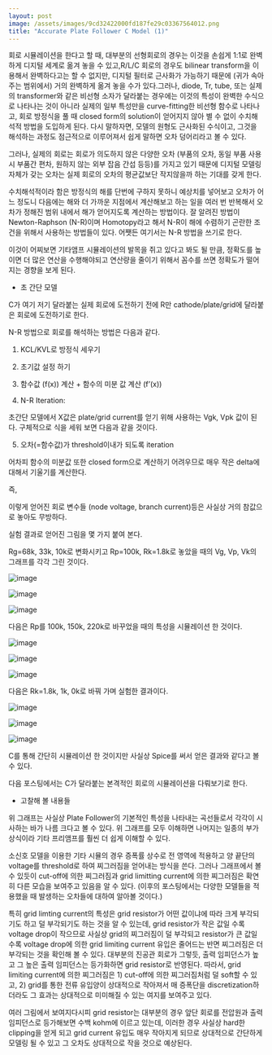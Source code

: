 ```yaml
---
layout: post
image: /assets/images/9cd32422000fd187fe29c03367564012.png
title: "Accurate Plate Follower C Model (1)"
---
```



회로 시뮬레이션을 한다고 할 때, 대부분의 선형회로의 경우는 이것을 손쉽게 1:1로 완벽하게 디지털 세계로 옮겨 놓을 수 있고,R/L/C 회로의 경우도 bilinear transform을 이용해서 완벽하다고는 할 수 없지만, 디지털 필터로 근사화가 가능하기 때문에 (귀가 속아주는 범위에서) 거의 완벽하게 옮겨 놓을 수가 있다.그러나, diode, Tr, tube, 또는 실제의 transformer와 같은 비선형 소자가 달라붙는 경우에는 이것의 특성이 완벽한 수식으로 나타나는 것이 아니라 실제의 일부 특성만을 curve-fitting한 비선형 함수로 나타나고, 회로 방정식을 풀 때 closed form의 solution이 얻어지지 않아 별 수 없이 수치해석적 방법을 도입하게 된다. 다시 말하자면, 모델의 원형도 근사화된 수식이고, 그것을 해석하는 과정도 점근적으로 이루어져서 쉽게 말하면 오차 덩어리라고 볼 수 있다.




그러나, 실제의 회로는 회로가 의도하지 않은 다양한 오차 (부품의 오차, 동일 부품 사용시 부품간 편차, 원하지 않는 외부 잡음 간섭 등등)를 가지고 있기 때문에 디지털 모델링 자체가 갖는 오차는 실제 회로의 오차의 평균값보단 작지않을까 하는 기대를 갖게 한다.




수치해석적이라 함은 방정식의 해를 단번에 구하지 못하니 예상치를 넣어보고 오차가 어느 정도니 다음에는 해와 더 가까운 지점에서 계산해보고 하는 일을 여러 번 반복해서 오차가 정해진 범위 내에서 해가 얻어지도록 계산하는 방법이다. 잘 알려진 방법이 Newton-Raphson (N-R)이며 Homotopy라고 해서 N-R이 해에 수렴하기 곤란한 조건을 위해서 사용하는 방법들이 있다. 어쨋든 여기서는 N-R 방법을 쓰기로 한다. 




이것이 어찌보면 기타앰프 시뮬레이션의 발목을 쥐고 있다고 봐도 될 만큼, 정확도를 높이면 더 많은 연산을 수행해야되고 연산량을 줄이기 위해서 꼼수를 쓰면 정확도가 떨어지는 경향을 보게 된다.




- 초 간단 모델




C가 여기 저기 달라붙는 실제 회로에 도전하기 전에 R만 cathode/plate/grid에 달라붙은 회로에 도전하기로 한다.




N-R 방법으로 회로를 해석하는 방법은 다음과 같다.




1) KCL/KVL로 방정식 세우기

2) 초기값 설정 하기

3) 함수값 (f(x)) 계산 + 함수의 미분 값 계산 (f’(x))

4) N-R Iteration: 









초간단 모델에서 X값은 plate/grid current를 얻기 위해 사용하는 Vgk, Vpk 값이 된다. 구체적으로 식을 세워 보면 다음과 같을 것이다.















5) 오차(=함수값)가 threshold이내가 되도록 iteration




어차피 함수의 미분값 또한 closed form으로 계산하기 어려우므로 매우 작은 delta에 대해서 기울기를 계산한다.




즉,









이렇게 얻어진 회로 변수들 (node voltage, branch current)등은 사실상 거의 참값으로 놓아도 무방하다.




실험 결과로 얻어진 그림을 몇 가지 붙여 본다. 




Rg=68k, 33k, 10k로 변화시키고 Rp=100k, Rk=1.8k로 놓았을 때의 Vg, Vp, Vk의 그래프를 각각 그린 것이다.






![image](/assets/images/9cd32422000fd187fe29c03367564012.png)



![image](/assets/images/78ec3ff81606c57f753482a00198cdcb.png)



![image](/assets/images/6a2e701989cbc6f28d3da8c248861d1c.png)




다음은 Rp를 100k, 150k, 220k로 바꾸었을 때의 특성을 시뮬레이션 한 것이다.






![image](/assets/images/ed30da8e38810435229dc086658076b7.png)



![image](/assets/images/da1bfcf4f3f84e43db47fde8faff3d8f.png)



![image](/assets/images/17ede2bb7813d4bcb68861ece323e9c5.png)

다음은 Rk=1.8k, 1k, 0k로 바꿔 가며 실험한 결과이다.






![image](/assets/images/aad4e44700bb73612fe7c2b15827fc9f.png)



![image](/assets/images/b53d256ac1d931444ca7a216897e6157.png)



![image](/assets/images/ebecf44eac42e96314809078f110fb51.png)

C를 통해 간단히 시뮬레이션 한 것이지만 사실상 Spice를 써서 얻은 결과와 같다고 볼 수 있다.





다음 포스팅에서는 C가 달라붙는 본격적인 회로의 시뮬레이션을 다뤄보기로 한다.




- 고찰해 볼 내용들




위 그래프는 사실상 Plate Follower의 기본적인 특성을 나타내는 곡선들로서 각각이 시사하는 바가 나름 크다고 볼 수 있다. 위 그래프를 모두 이해하면 나머지는 일종의 부가 상식이라 기타 프리앰프를 훨씬 더 쉽게 이해할 수 있다.




소신호 모델을 이용한 기타 시뮬의 경우 증폭률 상수로 전 영역에 적용하고 양 끝단의 voltage를 threshold로 하여 찌그러짐을 얻어내는 방식을 쓴다. 그러나 그래프에서 볼 수 있듯이 cut-off에 의한 찌그러짐과 grid limitting current에 의한 찌그러짐은 확연히 다른 모습을 보여주고 있음을 알 수 있다. (이후의 포스팅에서는 다양한 모델들을 적용했을 때 발생하는 오차들에 대하여 알아볼 것이다.)




특히 grid limting current의 특성은 grid resistor가 어떤 값이냐에 따라 크게 부각되기도 하고 덜 부각되기도 하는 것을 알 수 있는데, grid resistor가 작은 값일 수록 voltage drop이 작으므로 사실상 grid의 찌그러짐이 덜 부각되고 resistor가 큰 값일 수록 voltage drop에 의한 grid limiting current 유입은 줄어드는 반면 찌그러짐은 더 부각되는 것을 확인해 볼 수 있다. 대부분의 진공관 회로가 그렇듯, 출력 임피던스가 높고 그 높은 출력 임피던스는 등가화하면 grid resistor로 반영된다. 따라서, grid limiting current에 의한 찌그러짐은 1) cut-off에 의한 찌그러짐처럼 덜 soft할 수 있고, 2) grid를 통한 전류 유입양이 상대적으로 작아져서 매 증폭단을 discretization하더라도 그 효과는 상대적으로 미미해질 수 있는 여지를 보여주고 있다. 




여러 그림에서 보여지다시피 grid resistor는 대부분의 경우 앞단 회로를 전압원과 출력임피던스로 등가해보면 수백 kohm에 이르고 있는데, 이러한 경우 사실상 hard한 clipping을 얻게 되고 grid current 유입도 매우 작아지게 되므로 상대적으로 간단하게 모델링 될 수 있고 그 오차도 상대적으로 작을 것으로 예상된다.











